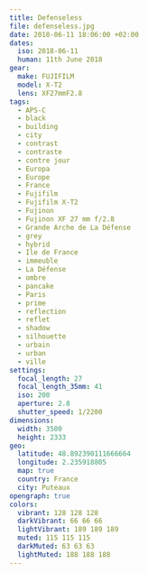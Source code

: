 ```yaml
---
title: Defenseless
file: defenseless.jpg
date: 2018-06-11 18:06:00 +02:00
dates:
  iso: 2018-06-11
  human: 11th June 2018
gear:
  make: FUJIFILM
  model: X-T2
  lens: XF27mmF2.8
tags:
  - APS-C
  - black
  - building
  - city
  - contrast
  - contraste
  - contre jour
  - Europa
  - Europe
  - France
  - Fujifilm
  - Fujifilm X-T2
  - Fujinon
  - Fujinon XF 27 mm f/2.8
  - Grande Arche de La Défense
  - grey
  - hybrid
  - Ile de France
  - immeuble
  - La Défense
  - ombre
  - pancake
  - Paris
  - prime
  - reflection
  - reflet
  - shadow
  - silhouette
  - urbain
  - urban
  - ville
settings:
  focal_length: 27
  focal_length_35mm: 41
  iso: 200
  aperture: 2.8
  shutter_speed: 1/2200
dimensions:
  width: 3500
  height: 2333
geo:
  latitude: 48.892390111666664
  longitude: 2.235918805
  map: true
  country: France
  city: Puteaux
opengraph: true
colors:
  vibrant: 128 128 128
  darkVibrant: 66 66 66
  lightVibrant: 189 189 189
  muted: 115 115 115
  darkMuted: 63 63 63
  lightMuted: 188 188 188
---
```



